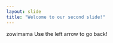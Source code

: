 ```yaml
---
layout: slide
title: "Welcome to our second slide!"
---
```

zowimama
Use the left arrow to go back!
